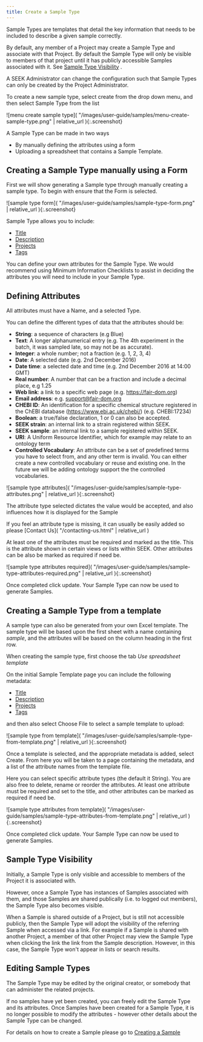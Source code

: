 ```yaml
---
title: Create a Sample Type
---
```


Sample Types are templates that detail the key information that needs to be included to describe a given sample correctly.

By default, any member of a Project may create a Sample Type and associate with that Project. By default the Sample Type will only be visible to members of that
 project until it has publicly accessible Samples associated with it. See [Sample Type Visibility](#sample-type-visibility) .

A SEEK Administrator can change the configuration such that Sample Types can only be created by the Project Administrator.


To create a new sample type, select create from the drop down menu, and then select Sample Type from the list

![menu create sample type]( "/images/user-guide/samples/menu-create-sample-type.png" | relative_url ){:.screenshot}

A Sample Type can be made in two ways

* By manually defining the attributes using a form
* Uploading a spreadsheet that contains a Sample Template.




## Creating a Sample Type manually using a Form

First we will show generating a Sample type through manually creating a sample type. To begin with ensure that the Form is selected.

![sample type form]( "/images/user-guide/samples/sample-type-form.png" | relative_url ){:.screenshot}

Sample Type allows you to include:

* [Title](general-attributes#title)
* [Description](general-attributes#description)
* [Projects](general-attributes#projects)
* [Tags](general-attributes#tags)


You can define your own attributes for the Sample Type.
We would recommend using Minimum Information Checklists to assist in deciding the attributes you will need to include in your Sample Type.

## Defining Attributes

All attributes must have a Name, and a selected Type.


You can define the different types of data that the attributes should be:


* **String**: a sequence of characters (e.g Blue)
* **Text**: A longer alphanumerical entry (e.g. The 4th experiment in the batch, it was sampled late, so may not be as accurate).
* **Integer**: a whole number; not a fraction (e.g. 1, 2, 3, 4)
* **Date**: A selected date (e.g. 2nd December 2016)
* **Date time**: a selected date and time (e.g. 2nd December 2016 at 14:00 GMT)
* **Real number**: A number that can be a fraction and include a decimal place, e.g 1.25
* **Web link**: a link to a specific web page (e.g. https://fair-dom.org)
* **Email address**: e.g. support@fair-dom.org
* **CHEBI ID**: An identification for a specific chemical structure registered in the ChEBI database (https://www.ebi.ac.uk/chebi/) (e.g. CHEBI:17234)
* **Boolean**: a true/false declaration, 1 or 0 can also be accepted.
* **SEEK strain**: an internal link to a strain registered within SEEK.
* **SEEK sample**: an internal link to a sample registered within SEEK.
* **URI**: A Uniform Resource Identifier, which for example may relate to an ontology term
* **Controlled Vocabulary**: An attribute can be a set of predefined terms you have to select from, and any other term is invalid. You can either create a new
controlled vocabulary or reuse and existing one. In the future we will be adding ontology support the the controlled vocabularies.

![sample type attributes]( "/images/user-guide/samples/sample-type-attributes.png" | relative_url ){:.screenshot}

The attribute type selected dictates the value would be accepted, and also influences how it is displayed for the Sample

If you feel an attribute type is missing, it can usually be easily added so please [Contact Us]( "/contacting-us.html" | relative_url )

At least one of the attributes must be required and marked as the title. This is the attribute shown in certain views or lists within SEEK.
Other attributes can be also be marked as required if need be.

![sample type attributes required]( "/images/user-guide/samples/sample-type-attributes-required.png" | relative_url ){:.screenshot}

Once completed click update. Your Sample Type can now be used to generate Samples.

## Creating a Sample Type from a template

A sample type can also be generated from your own Excel template. The sample type will be based upon the first sheet with a
name containing _sample_, and the attributes will be based on the column heading in the first row.

When creating the sample type, first choose the tab _Use spreadsheet template_


On the initial Sample Template page you can include the following metadata:

* [Title](general-attributes.html#title)
* [Description](general-attributes.html#description)
* [Projects](general-attributes.html#projects)
* [Tags](general-attributes.html#tags)

and then also select Choose File to select a sample template to upload:

![sample type from template]( "/images/user-guide/samples/sample-type-from-template.png" | relative_url ){:.screenshot}


Once a template is selected, and the appropriate metadata is added, select Create.
From here you will be taken to a page containing the metadata, and a list of the attribute names from the template file.

Here you can select specific attribute types (the default it String). You are also free to delete, rename or reorder the attributes.
At least one attribute must be required and set to the title, and other attributes can be marked as required if need be.

![sample type attributes from template]( "/images/user-guide/samples/sample-type-attributes-from-template.png" | relative_url ){:.screenshot}

Once completed click update. Your Sample Type can now be used to generate Samples.

## Sample Type Visibility

Initially, a Sample Type is only visible and accessible to members of the Project it is associated with.

However, once a Sample Type has instances of Samples associated with them, and those Samples are shared publically (i.e. to logged out members), the Sample Type
also becomes visible.

When a Sample is shared outside of a Project, but is still not accessible publicly, then the Sample Type will adopt the visibility of the referring Sample
when accessed via a link. For example if a Sample is shared with another Project, a member of that other Project may view the Sample Type when clicking the link
the link from the Sample description. However, in this case, the Sample Type won't appear in lists or search results.

## Editing Sample Types

The Sample Type may be edited by the original creator, or somebody that can administer the related projects.

If no samples have yet been created, you can freely edit the Sample Type and its attributes. Once Samples have been created for a Sample Type, it is no longer possible to modify the attributes - however other details about the Sample Type can be changed.


For details on how to create a Sample please go to [Creating a Sample](create-sample.html)


